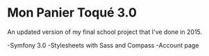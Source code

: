 Mon Panier Toqué 3.0
=======

An updated version of my final school project that I've done in 2015.

-Symfony 3.0
-Stylesheets with Sass and Compass
-Account page
